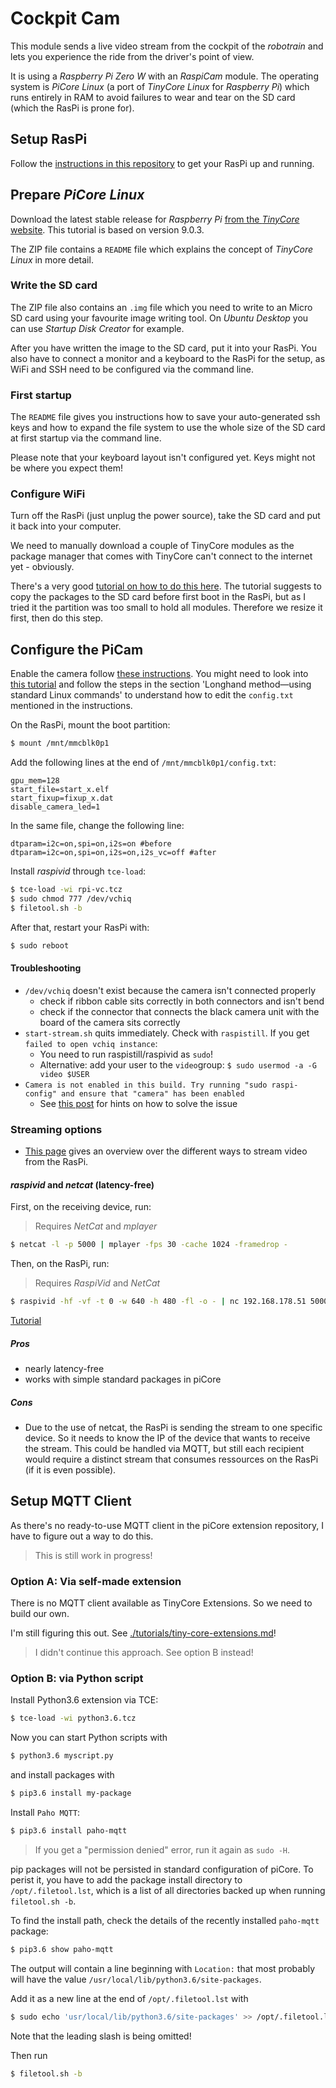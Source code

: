 # Cockpit Cam

This module sends a live video stream from the cockpit of the _robotrain_ and lets you experience the ride from the driver's point of view.

It is using a _Raspberry Pi Zero W_ with an _RaspiCam_ module. The operating system is _PiCore Linux_ (a port of _TinyCore Linux_ for _Raspberry Pi_) which runs entirely in RAM to avoid failures to wear and tear on the SD card (which the RasPi is prone for).


## Setup RasPi

Follow the [instructions in this repository](https://github.com/frederikheld/treecam) to get your RasPi up and running.

## Prepare _PiCore Linux_

Download the latest stable release for _Raspberry Pi_ [from the _TinyCore_ website](http://tinycorelinux.net/ports.html). This tutorial is based on version 9.0.3.

The ZIP file contains a `README` file which explains the concept of _TinyCore Linux_ in more detail.

### Write the SD card

The ZIP file also contains an `.img` file which you need to write to an Micro SD card using your favourite image writing tool. On _Ubuntu Desktop_ you can use _Startup Disk Creator_ for example.

After you have written the image to the SD card, put it into your RasPi. You also have to connect a monitor and a keyboard to the RasPi for the setup, as WiFi and SSH need to be configured via the command line.

### First startup

The `README` file gives you instructions how to save your auto-generated ssh keys and how to expand the file system to use the whole size of the SD card at first startup via the command line.

Please note that your keyboard layout isn't configured yet. Keys might not be where you expect them!

### Configure WiFi

Turn off the RasPi (just unplug the power source), take the SD card and put it back into your computer.

We need to manually download a couple of TinyCore modules as the package manager that comes with TinyCore can't connect to the internet yet - obviously.

There's a very good [tutorial on how to do this here](https://www.novaspirit.com/2018/01/09/tiny-core-raspberry-pi-zero-w-install/). The tutorial suggests to copy the packages to the SD card before first boot in the RasPi, but as I tried it the partition was too small to hold all modules. Therefore we resize it first, then do this step.

## Configure the PiCam

Enable the camera follow [these instructions](https://www.emmaanuel.com/Use-Raspberry-Camera-Module-with). You might need to look into [this tutorial](https://www.picoreplayer.org/how_to_edit_config_txt.shtml) and follow the steps in the section 'Longhand method—using standard Linux commands' to understand how to edit the `config.txt` mentioned in the instructions.

On the RasPi, mount the boot partition:

```sh
$ mount /mnt/mmcblk0p1
```

Add the following lines at the end of `/mnt/mmcblk0p1/config.txt`:

```
gpu_mem=128
start_file=start_x.elf
start_fixup=fixup_x.dat
disable_camera_led=1
```

In the same file, change the following line:

```
dtparam=i2c=on,spi=on,i2s=on #before
dtparam=i2c=on,spi=on,i2s=on,i2s_vc=off #after
```

Install _raspivid_ through `tce-load`:

```sh
$ tce-load -wi rpi-vc.tcz
$ sudo chmod 777 /dev/vchiq
$ filetool.sh -b
```

After that, restart your RasPi with:
```sh
$ sudo reboot
```

#### Troubleshooting

* `/dev/vchiq` doesn't exist because the camera isn't connected properly
    * check if ribbon cable sits correctly in both connectors and isn't bend
    * check if the connector that connects the black camera unit with the board of the camera sits correctly
* `start-stream.sh` quits immediately. Check with `raspistill`. If you get `failed to open vchiq instance`:
    * You need to run raspistill/raspivid as `sudo`!
    * Alternative: add your user to the `video`group: `$ sudo usermod -a -G video $USER`
* `Camera is not enabled in this build. Try running "sudo raspi-config" and ensure that "camera" has been enabled`
    * See [this post](http://forum.tinycorelinux.net/index.php?topic=19743.0) for hints on how to solve the issue


### Streaming options

* [This page](https://wiki.marcluerssen.de/index.php?title=Raspberry_Pi/Camera_streaming) gives an overview over the different ways to stream video from the RasPi.

#### _raspivid_ and _netcat_ (latency-free)

First, on the receiving device, run:

> Requires _NetCat_ and _mplayer_

```sh
$ netcat -l -p 5000 | mplayer -fps 30 -cache 1024 -framedrop -
```

Then, on the RasPi, run:

> Requires _RaspiVid_ and _NetCat_

```sh
$ raspivid -hf -vf -t 0 -w 640 -h 480 -fl -o - | nc 192.168.178.51 5000
```

[Tutorial](https://dantheiotman.com/2017/08/23/using-raspivid-for-low-latency-pi-zero-w-video-streaming/)

##### Pros

* nearly latency-free
* works with simple standard packages in piCore

##### Cons
* Due to the use of netcat, the RasPi is sending the stream to one specific device. So it needs to know the IP of the device that wants to receive the stream. This could be handled via MQTT, but still each recipient would require a distinct stream that consumes ressources on the RasPi (if it is even possible).

## Setup MQTT Client

As there's no ready-to-use MQTT client in the piCore extension repository, I have to figure out a way to do this.

> This is still work in progress!

### Option A: Via self-made extension

There is no MQTT client available as TinyCore Extensions. So we need to build our own.

I'm still figuring this out. See [./tutorials/tiny-core-extensions.md](./tutorials/tiny-core-extensions.md)!

> I didn't continue this approach. See option B instead!


### Option B: via Python script

Install Python3.6 extension via TCE:

```sh
$ tce-load -wi python3.6.tcz
```

Now you can start Python scripts with 

```sh
$ python3.6 myscript.py
```

and install packages with

```sh
$ pip3.6 install my-package
```

Install `Paho MQTT`:

```sh
$ pip3.6 install paho-mqtt
```

> If you get a "permission denied" error, run it again as `sudo -H`.

pip packages will not be persisted in standard configuration of piCore. To perist it, you have to add the package install directory to `/opt/.filetool.lst`, which is a list of all directories backed up when running `filetool.sh -b`.

To find the install path, check the details of the recently installed `paho-mqtt` package:

```sh
$ pip3.6 show paho-mqtt
```

The output will contain a line beginning with `Location:` that most probably will have the value `/usr/local/lib/python3.6/site-packages`.

Add it as a new line at the end of `/opt/.filetool.lst` with

```sh
$ sudo echo 'usr/local/lib/python3.6/site-packages' >> /opt/.filetool.lst
```

Note that the leading slash is being omitted!

Then run

```sh
$ filetool.sh -b
```

